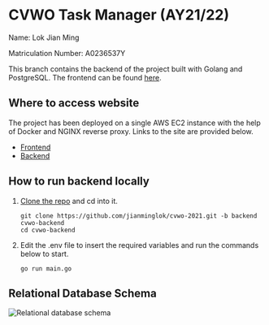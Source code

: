 # CVWO Task Manager (AY21/22)

Name: Lok Jian Ming

Matriculation Number: A0236537Y

This branch contains the backend of the project built with Golang and PostgreSQL. The frontend can be found [here](https://github.com/jianminglok/cvwo-2021/tree/frontend).

## Where to access website

  The project has been deployed on a single AWS EC2 instance with the help of Docker and NGINX reverse proxy. Links to the site are provided below.

- [Frontend](https://task.jianminglok.xyz/)
- [Backend](https://task.jianminglok.xyz/api)

## How to run backend locally

1. [Clone the repo](https://github.com/jianminglok/cvwo-2021/tree/backend) and cd into it.

	```
	git clone https://github.com/jianminglok/cvwo-2021.git -b backend cvwo-backend
	cd cvwo-backend
	```

2. Edit the .env file to insert the required variables and run the commands below to start.

	```
	go run main.go
	``` 

## Relational Database Schema

![Relational database schema](https://i.ibb.co/D8PPfvc/Untitled-2.png)